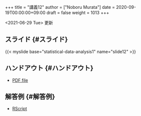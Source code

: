 +++
title = "講義12"
author = ["Noboru Murata"]
date = 2020-09-19T00:00:00+09:00
draft = false
weight = 1013
+++

<span class="timestamp-wrapper"><span class="timestamp">&lt;2021-06-29 Tue&gt; </span></span> 更新


## スライド {#スライド}

{{< myslide base="statistical-data-analysis1" name="slide12" >}}


## ハンドアウト {#ハンドアウト}

-   [PDF file](https://noboru-murata.github.io/statistical-data-analysis1/pdfs/slide12.pdf)


## 解答例 {#解答例}

-   [RScript](https://noboru-murata.github.io/statistical-data-analysis1/code/slide12.R)